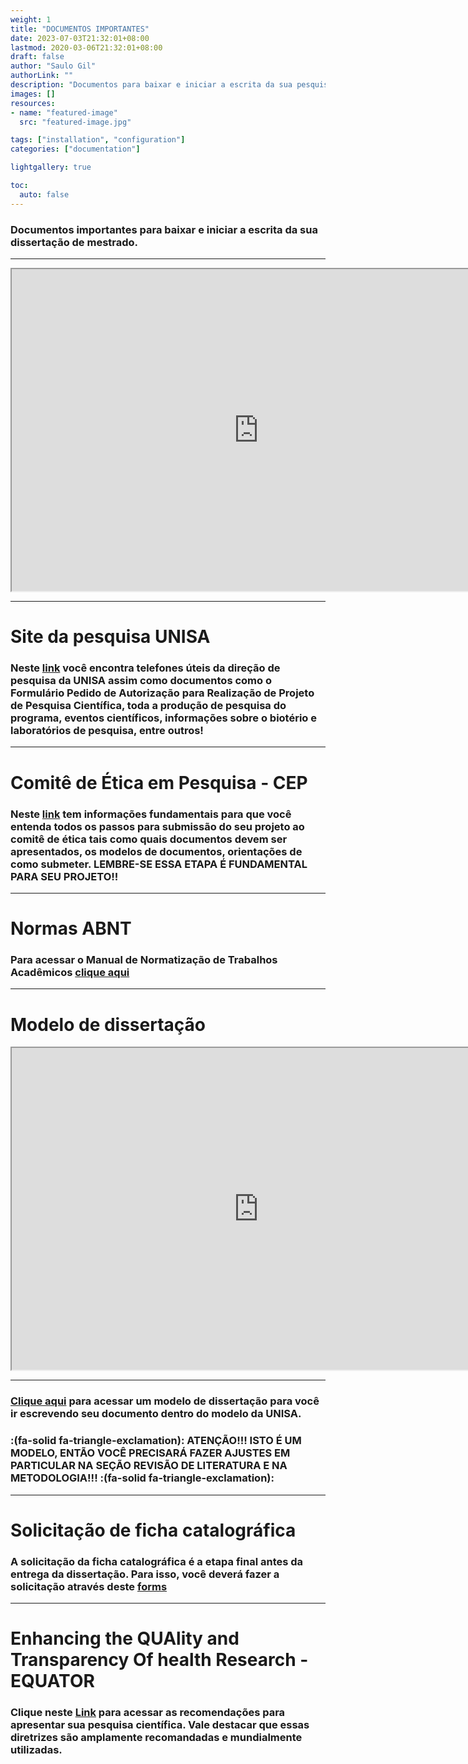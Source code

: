 ```yaml
---
weight: 1
title: "DOCUMENTOS IMPORTANTES"
date: 2023-07-03T21:32:01+08:00
lastmod: 2020-03-06T21:32:01+08:00
draft: false
author: "Saulo Gil"
authorLink: ""
description: "Documentos para baixar e iniciar a escrita da sua pesquisa."
images: []
resources:
- name: "featured-image"
  src: "featured-image.jpg"

tags: ["installation", "configuration"]
categories: ["documentation"]

lightgallery: true

toc:
  auto: false
---
```


### **Documentos importantes** para baixar e iniciar a escrita da sua dissertação de mestrado.

---

<!--more-->

<iframe width="790" height="515" margin=auto src="https://www.youtube.com/embed/D7YQQuhf328" data-external= "1" > </iframe>

---

# Site da pesquisa UNISA 
### Neste [link](https://www.unisa.br/pesquisa/) você encontra telefones úteis da direção de pesquisa da UNISA assim como documentos como o Formulário Pedido de Autorização para Realização de Projeto de Pesquisa Científica, toda a produção de pesquisa do programa, eventos científicos, informações sobre o biotério e laboratórios de pesquisa, entre outros!

---

# Comitê de Ética em Pesquisa - CEP
### Neste [link](https://www.unisa.br/cep-comite-de-etica-em-pesquisa/) tem informações fundamentais para que você entenda todos os passos para submissão do seu projeto ao comitê de ética tais como quais documentos devem ser apresentados, os modelos de documentos, orientações de como submeter. **LEMBRE-SE ESSA ETAPA É FUNDAMENTAL PARA SEU PROJETO!!**

---

# Normas ABNT 
### Para acessar o Manual de Normatização de Trabalhos Acadêmicos [clique aqui](https://unisa-site-cdn.s3.amazonaws.com/uploads/2023/03/2022_Manual-de-Normatizacao_ABNT.pdf)

---

# Modelo de dissertação

<iframe width="790" height="515" src="https://www.youtube.com/embed/3P0BO6zyRe4" data-external= "1" > </iframe>

---

### [Clique aqui](https://1drv.ms/w/s!AmeQYvuxWLjkiaAdblhYzeosmwCwoA?e=jgPsj9) para acessar um modelo de dissertação para você ir escrevendo seu documento dentro do modelo da UNISA.

### :(fa-solid fa-triangle-exclamation): **ATENÇÃO!!! ISTO É UM MODELO, ENTÃO VOCÊ PRECISARÁ FAZER AJUSTES EM PARTICULAR NA SEÇÃO REVISÃO DE LITERATURA E NA METODOLOGIA!!!** :(fa-solid fa-triangle-exclamation):

---

# Solicitação de ficha catalográfica
### A solicitação da ficha catalográfica é a etapa final antes da entrega da dissertação. Para isso, você deverá fazer a solicitação através deste [forms](https://forms.office.com/pages/responsepage.aspx?id=McTT6U5kJEGzEilBB2-VuYnaDwpxVb1GvTBjLw_-EwdUQURYRjBVN1kxNVRPNDhJS1YyUTBHVTNWSC4u&wdLOR=cF1797CA2-653A-4BFD-ABF8-428ADEBE347C)

---

# Enhancing the QUAlity and Transparency Of health Research - EQUATOR
### Clique neste [Link](https://www.equator-network.org/) para acessar as recomendações para apresentar sua pesquisa científica. Vale destacar que essas diretrizes são amplamente recomandadas e mundialmente utilizadas. 
